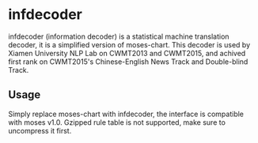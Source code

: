 # infdecoder
infdecoder (information decoder) is a statistical machine translation decoder,
it is a simplified version of moses-chart. This decoder is used by Xiamen
University NLP Lab on CWMT2013 and CWMT2015, and achived first rank on
CWMT2015's Chinese-English News Track and Double-blind Track.

## Usage
Simply replace moses-chart with infdecoder, the interface is compatible with
moses v1.0. Gzipped rule table is not supported, make sure to uncompress it
first.
